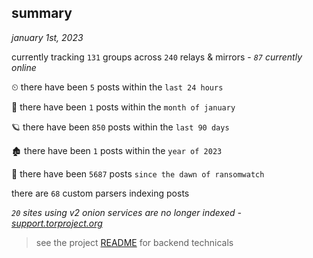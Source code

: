
## summary
_january 1st, 2023_

currently tracking `131` groups across `240` relays & mirrors - _`87` currently online_

⏲ there have been `5` posts within the `last 24 hours`

🦈 there have been `1` posts within the `month of january`

🪐 there have been `850` posts within the `last 90 days`

🏚 there have been `1` posts within the `year of 2023`

🦕 there have been `5687` posts `since the dawn of ransomwatch`

there are `68` custom parsers indexing posts

_`20` sites using v2 onion services are no longer indexed - [support.torproject.org](https://support.torproject.org/onionservices/v2-deprecation/)_

> see the project [README](https://github.com/joshhighet/ransomwatch#ransomwatch--) for backend technicals
